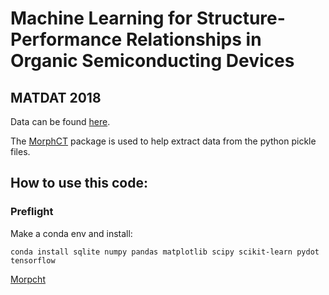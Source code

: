 # Machine Learning for Structure-Performance Relationships in Organic Semiconducting Devices

## MATDAT 2018

Data can be found [here](https://scholarworks.boisestate.edu/cme_lab/3/).

The [MorphCT](https://bitbucket.org/cmelab/morphct/src/master/) package is used to help extract data from the python pickle files. 

## How to use this code:

### Preflight 

Make a conda env and install:

`conda install sqlite numpy pandas matplotlib scipy scikit-learn pydot tensorflow`

[Morpcht](https://bitbucket.org/cmelab/morphct/src/master/)

